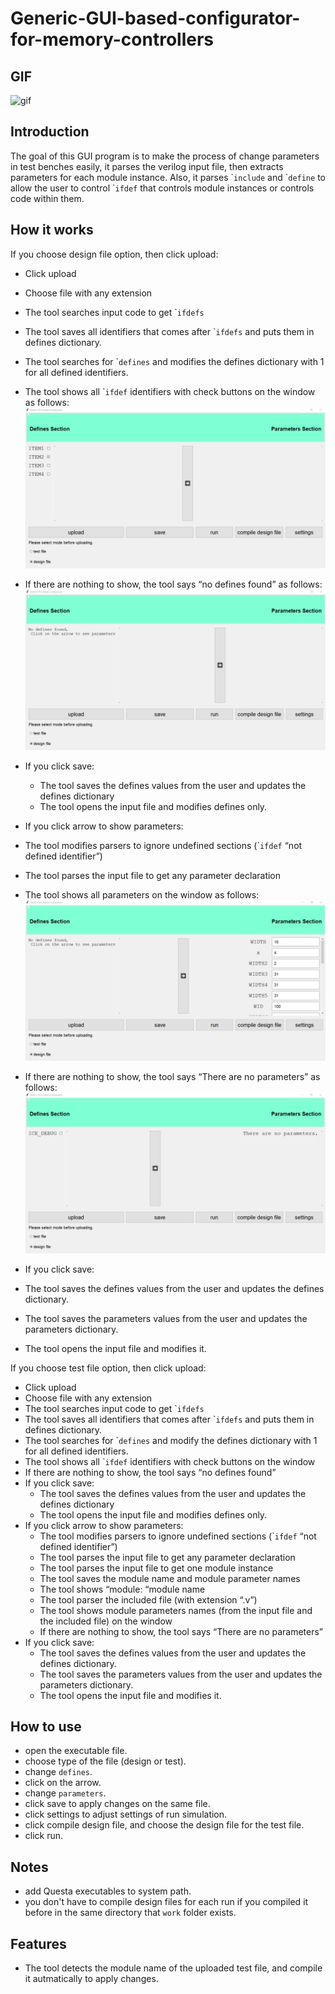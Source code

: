# Generic-GUI-based-configurator-for-memory-controllers
## GIF 
![gif](https://github.com/MoamenAhmedEl-Nashar/Generic-GUI-based-configurator-for-memory-controllers/blob/master/new_demo_gif.gif)
## Introduction
The goal of this GUI program is to make the process of change parameters
in test benches easily, it parses the verilog input file, then extracts
parameters for each module instance. Also, it parses \``include` and \``define`
to allow the user to control \``ifdef` that controls module instances or
controls code within them.

## How it works
If you choose design file option, then click upload:
  -	Click upload
  -	Choose file with any extension
  -	The tool searches input code to get \``ifdefs`
  - The tool saves all identifiers that comes after \``ifdefs` and puts them in defines dictionary.
  -	The tool searches for \``defines` and modifies the defines dictionary with 1 for all defined identifiers.
  -	The tool shows all \``ifdef` identifiers with check buttons on the window as follows:
![defines example](https://github.com/MoamenAhmedEl-Nashar/Generic-GUI-based-configurator-for-memory-controllers/blob/master/defines.png)
  
  -	If there are nothing to show, the tool says “no defines found” as follows:![no defines found](https://github.com/MoamenAhmedEl-Nashar/Generic-GUI-based-configurator-for-memory-controllers/blob/master/no_defines.png)
  - If you click save:
    -	The tool saves the defines values from the user and updates the defines dictionary
    -	The tool opens the input file and modifies defines only. 
  - If you click arrow to show parameters:
  -	The tool modifies parsers to ignore undefined sections (\``ifdef` “not defined identifier”)
  -	The tool parses the input file to get any parameter declaration
  - The tool shows all parameters on the window as follows:
  ![parameters example](https://github.com/MoamenAhmedEl-Nashar/Generic-GUI-based-configurator-for-memory-controllers/blob/master/parameters.png)
  -	If there are nothing to show, the tool says “There are no parameters” as follows:
  ![no parameters found](https://github.com/MoamenAhmedEl-Nashar/Generic-GUI-based-configurator-for-memory-controllers/blob/master/no_parameters.png)
  - If you click save:
  - The tool saves the defines values from the user and updates the defines dictionary.
  -	The tool saves the parameters values from the user and updates the parameters dictionary.
  -	The tool opens the input file and modifies it. 



If you choose test file option, then click upload:
  -	Click upload
  -	Choose file with any extension
  -	The tool searches input code to get \``ifdefs`
  -	The tool saves all identifiers that comes after \``ifdefs` and puts them in defines dictionary.
  -	The tool searches for \``defines` and modify the defines dictionary with 1 for all defined identifiers.
  -	The tool shows all \``ifdef` identifiers with check buttons on the window
  -	If there are nothing to show, the tool says “no defines found”
  - If you click save:
    - The tool saves the defines values from the user and updates the defines dictionary
    - The tool opens the input file and modifies defines only. 
  - If you click arrow to show parameters:
    -	The tool modifies parsers to ignore undefined sections (\``ifdef` “not defined identifier”)
    -	The tool parses the input file to get any parameter declaration
    -	The tool parses the input file to get one module instance
    -	The tool saves the module name and module parameter names
    -	The tool shows “module: “module name
    -	The tool parser the included file (with extension “.v”)
    -	The tool shows module parameters names (from the input file and the included file) on the window
    -	If there are nothing to show, the tool says “There are no parameters”
  - If you click save:
    -	The tool saves the defines values from the user and updates the defines dictionary.
    -	The tool saves the parameters values from the user and updates the parameters dictionary.
    -	The tool opens the input file and modifies it. 
    
## How to use
   - open the executable file.
   - choose type of the file (design or test).
   - change `defines`.
   - click on the arrow.
   - change `parameters`.
   - click save to apply changes on the same file.
   - click settings to adjust settings of run simulation.
   - click compile design file, and choose the design file for the test file.
   - click run.
   
## Notes
   - add Questa executables to system path.
   - you don't have to compile design files for each run if you compiled it before in the same directory that 
   `work` folder exists.

## Features
   - The tool detects the module name of the uploaded test file, and compile it autmatically to apply changes.
   
